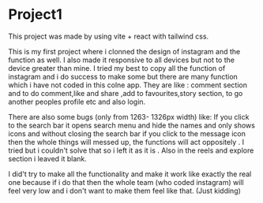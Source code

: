 # Project1
This project was made by using vite + react with tailwind css.

This is my first project where i clonned the design of instagram and the function as well. I also made it responsive to all devices but not to the device greater than mine.
I tried my best to copy all the function of instagram and i do success to make some but there are many function which i have not coded in this colne app. 
They are like : comment section and to do comment,like and share ,add to favourites,story section, to go another peoples profile etc and also login.

There are also some bugs (only from 1263- 1326px width) like:
If you click to the search bar it opens search menu and hide the names and only shows icons and without closing the search bar if you
click to the message icon then the whole things will messed up, the functions will act oppositely . I tried but i couldn't solve that 
so i left it as it is . Also in the reels and explore section i leaved it blank.

I did't try to make all the functionality and make it work like exactly the real one  because if i do that then the whole team (who coded instagram)
will feel very low and i don't want to make them feel like that. (Just kidding)

